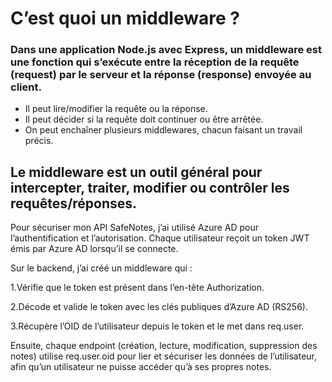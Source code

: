 # C’est quoi un middleware ?
### Dans une application Node.js avec Express, un middleware est une fonction qui s’exécute entre la réception de la requête (request) par le serveur et la réponse (response) envoyée au client.
* Il peut lire/modifier la requête ou la réponse.
* Il peut décider si la requête doit continuer ou être arrêtée.
* On peut enchaîner plusieurs middlewares, chacun faisant un travail précis.

## Le middleware est un outil général pour intercepter, traiter, modifier ou contrôler les requêtes/réponses.

Pour sécuriser mon API SafeNotes, j’ai utilisé Azure AD pour l’authentification et l’autorisation. Chaque utilisateur reçoit un token JWT émis par Azure AD lorsqu’il se connecte.

Sur le backend, j’ai créé un middleware qui :

1.Vérifie que le token est présent dans l’en-tête Authorization.

2.Décode et valide le token avec les clés publiques d’Azure AD (RS256).

3.Récupère l’OID de l’utilisateur depuis le token et le met dans req.user.

Ensuite, chaque endpoint (création, lecture, modification, suppression des notes) utilise req.user.oid pour lier et sécuriser les données de l’utilisateur, afin qu’un utilisateur ne puisse accéder qu’à ses propres notes.